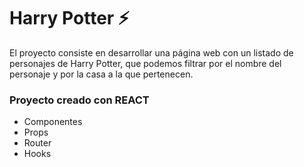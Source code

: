 # Harry Potter ⚡

El proyecto consiste en desarrollar una página web con un listado de personajes de Harry Potter, que
podemos filtrar por el nombre del personaje y por la casa a la que pertenecen.

### Proyecto creado con REACT

- Componentes
- Props
- Router
- Hooks
